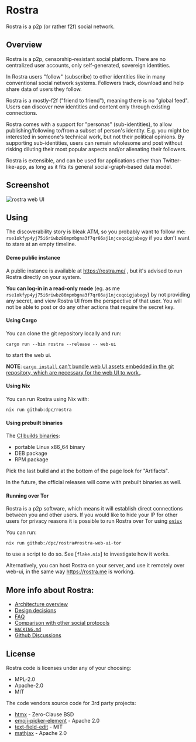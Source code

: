 # Rostra

Rostra is a p2p (or rather f2f) social network.

## Overview

Rostra is a p2p, censorship-resistant social platform.
There are no centralized user accounts, only self-generated,
sovereign identities.

In Rostra users "follow" (subscribe) to other identities like in
many conventional social network systems. Followers track, download
and help share data of users they follow.

Rostra is a mostly-f2f ("friend to friend"), meaning
there is no "global feed". Users can discover new identities
and content only through existing connections.

Rostra comes with a support for "personas" (sub-identities), to allow
publishing/following to/from a subset of person's identity.
E.g. you might be interested in someone's technical work,
but not their political opinions. By supporting sub-identities,
users can remain wholesome and post without risking diluting
their most popular aspects and/or alienating their followers.

Rostra is extensible, and can be used for applications other
than Twitter-like-app, as long as it fits its general
social-graph-based data model.

## Screenshot

![rostra web UI](https://i.imgur.com/mpWzFmT.png)

## Using

The discoverability story is bleak ATM, so you
probably want to follow me: `rse1okfyp4yj75i6riwbz86mpmbgna3f7qr66aj1njceqoigjabegy`
if you don't want to stare at an empty timeline.

#### Demo public instance

A public instance is available at https://rostra.me/ , but
it's advised to run Rostra directly on your system.

**You can log-in in a read-only mode** (eg. as me `rse1okfyp4yj75i6riwbz86mpmbgna3f7qr66aj1njceqoigjabegy`)
by not providing any secret, and view Rostra UI from the perspective of that user. You will not be
able to post or do any other actions that require the secret key.

#### Using Cargo

You can clone the git repository locally and run:

```
cargo run --bin rostra --release -- web-ui
```

to start the web ui.

**NOTE**: [`cargo install` can't bundle web UI assets embedded in the git
repository, which are necessary for the web UI to work.](https://github.com/dpc/rostra/discussions/7).


#### Using Nix

You can run Rostra using Nix with:

```
nix run github:dpc/rostra
```

#### Using prebuilt binaries

The [CI builds binaries](https://github.com/dpc/rostra/actions/workflows/ci.yml?query=branch%3Amaster):

* portable Linux x86_64 binary
* DEB package
* RPM package

Pick the last build and at the bottom of the page look for "Artifacts".

In the future, the official releases will come with prebuilt binaries as well.

#### Running over Tor

Rostra is a p2p software, which means it will establish direct connections
between you and other users. If you would like to hide your IP for other
users for privacy reasons it is possible to run Rostra over Tor using
[`oniux`](https://blog.torproject.org/introducing-oniux-tor-isolation-using-linux-namespaces/)

You can run:

```
nix run github:/dpc/rostra#rostra-web-ui-tor
```

to use a script to do so. See [`flake.nix`] to investigate how it works.

Alternatively, you can host Rostra on your server, and use it remotely over web-ui,
in the same way <https://rostra.me> is working.

## More info about Rostra:

* [Architecture overview](./ARCHITECTURE.md)
* [Design decisions](./docs/design.md)
* [FAQ](/docs/FAQ.md)
* [Comparison with other social protocols](/docs/comparison.md)
* [`HACKING.md`](./HACKING.md)
* [Github Discussions](https://github.com/dpc/rostra/discussions)

## License

Rostra code is licenses under any of your choosing:

* MPL-2.0
* Apache-2.0
* MIT

The code vendors source code for 3rd party projects:

* [htmx](https://github.com/bigskysoftware/htmx/) - Zero-Clause BSD
* [emoji-picker-element](https://github.com/nolanlawson/emoji-picker-element) - Apache 2.0
* [text-field-edit](https://github.com/fregante/text-field-edit) - MIT
* [mathjax](https://github.com/mathjax/MathJax-src/) - Apache 2.0

